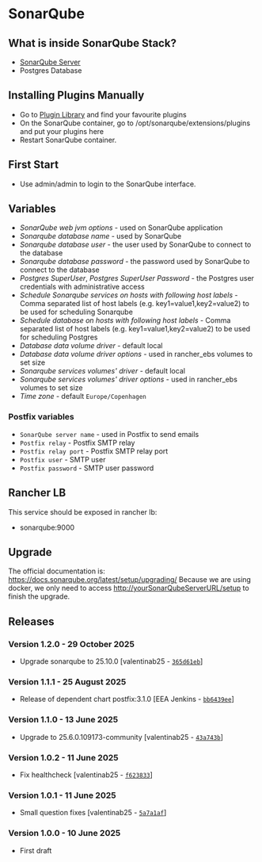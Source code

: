 # SonarQube

## What is inside SonarQube Stack?

* [SonarQube Server](http://www.sonarqube.org/)
* Postgres Database

## Installing Plugins Manually

* Go to [Plugin Library](http://docs.sonarqube.org/display/PLUG/Plugin+Library) and find your favourite plugins
* On the SonarQube container, go to /opt/sonarqube/extensions/plugins and put your plugins here
* Restart SonarQube container.

## First Start

* Use admin/admin to login to the SonarQube interface.

## Variables

* *SonarQube web jvm options* - used on SonarQube application
* *Sonarqube database name* - used by SonarQube
* *Sonarqube database user* - the user used by SonarQube to connect to the database
* *Sonarqube database password* - the password used by SonarQube to connect to the database
* *Postgres SuperUser*, *Postgres SuperUser Password* - the Postgres user credentials with administrative access
* *Schedule Sonarqube services on hosts with following host labels* - Comma separated list of host labels (e.g. key1=value1,key2=value2) to be used for scheduling Sonarqube
* *Schedule database on hosts with following host labels* - Comma separated list of host labels (e.g. key1=value1,key2=value2) to be used for scheduling Postgres
* *Database data volume driver* - default local
* *Database data volume driver options* - used in rancher_ebs volumes to set size
* *Sonarqube services volumes' driver* - default local
* *Sonarqube services volumes' driver options* -  used in rancher_ebs volumes to set size
* *Time zone* - default `Europe/Copenhagen`

### Postfix variables

* `SonarQube server name` - used in Postfix to send emails
* `Postfix relay` - Postfix SMTP relay
* `Postfix relay port` - Postfix SMTP relay port
* `Postfix user` - SMTP user
* `Postfix password` - SMTP user password

## Rancher LB

This service should be exposed in rancher lb:

* sonarqube:9000

## Upgrade

The official documentation is: <https://docs.sonarqube.org/latest/setup/upgrading/>
Because we are using docker, we only need to access <http://yourSonarQubeServerURL/setup>  to finish the upgrade.


## Releases

### Version 1.2.0 - 29 October 2025
- Upgrade sonarqube to 25.10.0 [valentinab25 - [`365d61eb`](https://github.com/eea/helm-charts/commit/365d61eb5b223160474e6c20d507fd46a80b83e8)]

### Version 1.1.1 - 25 August 2025
- Release of dependent chart postfix:3.1.0 [EEA Jenkins - [`bb6439ee`](https://github.com/eea/helm-charts/commit/bb6439eee50556705dd26a4952617f2bcc9ab810)]

### Version 1.1.0 - 13 June 2025
- Upgrade to 25.6.0.109173-community [valentinab25 - [`43a743b`](https://github.com/eea/helm-charts/commit/43a743b388c2b4389bc19da01f688b7b5278c53f)]

### Version 1.0.2 - 11 June 2025
- Fix healthcheck [valentinab25 - [`f623833`](https://github.com/eea/helm-charts/commit/f623833d27e17f185e7a5a6d0d3f31478cc23da0)]

### Version 1.0.1 - 11 June 2025
- Small question fixes [valentinab25 - [`5a7a1af`](https://github.com/eea/helm-charts/commit/5a7a1af5c1e0200a65ca5dbbae32579d70d439fd)]

### Version 1.0.0 - 10 June 2025
- First draft
